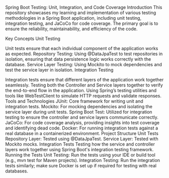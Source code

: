 Spring Boot Testing: Unit, Integration, and Code Coverage
Introduction
This repository showcases my learning and implementation of various testing methodologies in a Spring Boot application, including unit testing, integration testing, and JaCoCo for code coverage. The primary goal is to ensure the reliability, maintainability, and efficiency of the code.

Key Concepts
Unit Testing

Unit tests ensure that each individual component of the application works as expected.
Repository Testing: Using @DataJpaTest to test repositories in isolation, ensuring that data persistence logic works correctly with the database.
Service Layer Testing: Using Mockito to mock dependencies and test the service layer in isolation.
Integration Testing

Integration tests ensure that different layers of the application work together seamlessly.
Testing both the Controller and Service layers together to verify the end-to-end flow in the application.
Using Spring’s testing utilities and tools like WebTestClient to simulate HTTP requests and validate responses.
Tools and Technologies
JUnit: Core framework for writing unit and integration tests.
Mockito: For mocking dependencies and isolating the service layer during unit tests.
Spring Boot Test: Utilized for integration testing to ensure the controller and service layers communicate correctly.
JaCoCo: For code coverage analysis, providing insights into test coverage and identifying dead code.
Docker: For running integration tests against a real database in a containerized environment.
Project Structure
Unit Tests
Repository Layer: Tested using @DataJpaTest.
Service Layer: Tested with Mockito mocks.
Integration Tests
Testing how the service and controller layers work together using Spring Boot's integration testing framework.
Running the Tests
Unit Testing: Run the tests using your IDE or build tool (e.g., mvn test for Maven projects).
Integration Testing: Run the integration tests similarly; make sure Docker is set up if required for testing with real databases.
